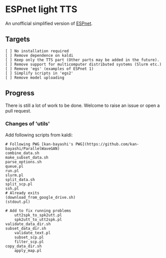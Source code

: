 # ESPnet light TTS

An unofficial simplified version of [ESPnet](README_ESPnet.md).

## Targets

    [ ] No installation required
    [ ] Remove dependence on kaldi
    [ ] Keep only the TTS part (Other parts may be added in the future).
    [ ] Remove support for multicomputer distributed systems (Slurm etc.)
    [ ] Remove 'egs' (examples of ESPnet 1)
    [ ] Simplify scripts in 'egs2'
    [ ] Remove model uploading

## Progress

There is still a lot of work to be done.
Welcome to raise an issue or open a pull request.

### Changes of 'utils'

Add following scripts from kaldi:
```
# Following PWG [kan-bayashi's PWG](https://github.com/kan-bayashi/ParallelWaveGAN)
combine_data.sh
make_subset_data.sh
parse_options.sh
queue.pl
run.pl
slurm.pl
split_data.sh
split_scp.pl
ssh.pl
# Already exits
(download_from_google_drive.sh)
(stdout.pl)

# Add to fix running problems
    utt2spk_to_spk2utt.pl
    spk2utt_to_utt2spk.pl
validate_data_dir.sh
subset_data_dir.sh
    validate_text.pl
    subset_scp.pl
    filter_scp.pl
copy_data_dir.sh
    apply_map.pl
```